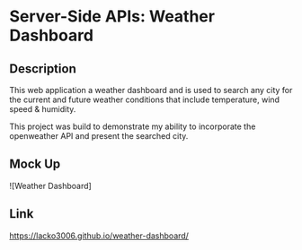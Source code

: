# Server-Side APIs: Weather Dashboard

## Description

This web application a weather dashboard and is used to search any city for the current and future weather conditions that include temperature, wind speed & humidity.

This project was build to demonstrate my ability to incorporate the openweather API and present the searched city.

## Mock Up
![Weather Dashboard]

## Link
https://lacko3006.github.io/weather-dashboard/